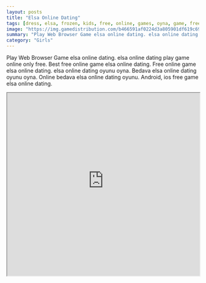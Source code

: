 ```yaml
---
layout: posts
title: "Elsa Online Dating"
tags: [dress, elsa, frozen, kids, free, online, games, oyna, game, free, games, play, play, games]
image: "https://img.gamedistribution.com/b466591af0224d3a805901df619c69c1.jpg"
summary: "Play Web Browser Game elsa online dating. elsa online dating play game online only free. Best free online game elsa online dating. Free online game elsa online dating. elsa online dating oyunu oyna. Bedava elsa online dating oyunu oyna. Online bedava elsa online dating oyunu. Android, ios free game elsa online dating."
category: "Girls"
---
```


Play Web Browser Game elsa online dating. elsa online dating play game online only free. Best free online game elsa online dating. Free online game elsa online dating. elsa online dating oyunu oyna. Bedava elsa online dating oyunu oyna. Online bedava elsa online dating oyunu. Android, ios free game elsa online dating.

<iframe width="100%" height="480px;" src="https://html5.gamedistribution.com/b466591af0224d3a805901df619c69c1/"></iframe>